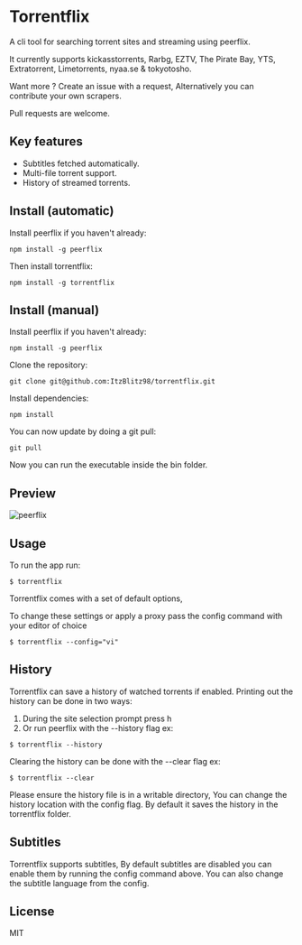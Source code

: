 # Torrentflix

A cli tool for searching torrent sites and streaming using peerflix.

It currently supports kickasstorrents, Rarbg, EZTV, The Pirate Bay, YTS, Extratorrent, Limetorrents, nyaa.se & tokyotosho.

Want more ? Create an issue with a request, Alternatively you can contribute your own scrapers.

Pull requests are welcome.

## Key features

*  Subtitles fetched automatically.
*  Multi-file torrent support.
*  History of streamed torrents.

## Install (automatic)
Install peerflix if you haven't already:

```
npm install -g peerflix
```

Then install torrentflix:

```
npm install -g torrentflix
```

## Install (manual)
Install peerflix if you haven't already:

```
npm install -g peerflix
```

Clone the repository:

```
git clone git@github.com:ItzBlitz98/torrentflix.git
```

Install dependencies:

```
npm install
```

You can now update by doing a git pull:

```
git pull
```

Now you can run the executable inside the bin folder.

## Preview
![peerflix](https://i.imgur.com/rre0MtK.png)

## Usage
To run the app run:
```
$ torrentflix
```

Torrentflix comes with a set of default options,

To change these settings or apply a proxy pass the config command with your  editor of choice
```
$ torrentflix --config="vi"
```

## History
Torrentflix can save a history of watched torrents if enabled.
Printing out the history can be done in two ways:

1. During the site selection prompt press h
2. Or run peerflix with the --history flag ex:

```
$ torrentflix --history
```

Clearing the history can be done with the --clear flag ex:
```
$ torrentflix --clear
```

Please ensure the history file is in a writable directory, You can change the history location with the config flag.
By default it saves the history in the torrentflix folder.


## Subtitles
Torrentflix supports subtitles, By default subtitles are disabled you can enable them by running the config command above.
You can also change the subtitle language from the config.


## License

MIT
